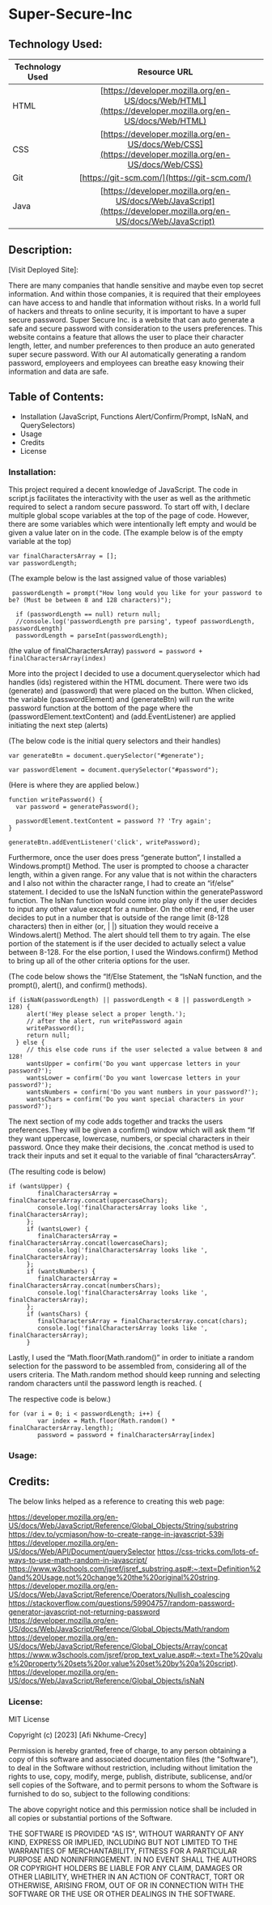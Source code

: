 # Super-Secure-Inc


## Technology Used:
| Technology Used         | Resource URL           | 
| ------------- |:-------------:| 
| HTML    | [https://developer.mozilla.org/en-US/docs/Web/HTML](https://developer.mozilla.org/en-US/docs/Web/HTML) | 
| CSS     | [https://developer.mozilla.org/en-US/docs/Web/CSS](https://developer.mozilla.org/en-US/docs/Web/CSS)      |   
| Git | [https://git-scm.com/](https://git-scm.com/)     | 
| Java | [https://developer.mozilla.org/en-US/docs/Web/JavaScript](https://developer.mozilla.org/en-US/docs/Web/JavaScript)      | 

## Description: 

[Visit Deployed Site]: 

There are many companies that handle sensitive and maybe even top secret information. And within those companies, it is required that their employees can have access to and handle that information without risks. In a world full of hackers and threats to online security, it is important to have a super secure password. Super Secure Inc. is a website that can auto generate a safe and secure password with consideration to the users preferences. This website contains a feature that allows the user to place their character length, letter, and number preferences to then produce an auto generated super secure password. With our AI automatically generating a random password, employeers and employees can breathe easy knowing their information and data are safe. 


## Table of Contents: 
* Installation (JavaScript, Functions Alert/Confirm/Prompt, IsNaN, and QuerySelectors)
* Usage
* Credits 
* License


### Installation: 
 This project required a decent knowledge of JavaScript. The code in script.js facilitates the interactivity with the user as well as the arithmetic required to select a random secure password. To start off with, I declare multiple global scope variables at the top of the page of code. However, there are some variables which were intentionally left empty and would be given a value later on in the code.
(The example below is of the empty variable at the top)
```
var finalCharactersArray = [];
var passwordLength;
```

(The example below is the last assigned value of those variables)
```
 passwordLength = prompt("How long would you like for your password to be? (Must be between 8 and 128 characters)");
 
  if (passwordLength == null) return null;
  //console.log('passwordLength pre parsing', typeof passwordLength, passwordLength)
  passwordLength = parseInt(passwordLength);
```
(the value of finalCharactersArray)
`
 password = password + finalCharactersArray(index)
`

More into the project I decided to use a document.queryselector which had handles (ids) registered within the HTML document. There were two ids (generate) and (password) that were placed on the button. When clicked, the variable (passwordElement)  and (generateBtn) will run the write password function at the bottom of the page where the (passwordElement.textContent) and (add.EventListener) are applied initiating the next step (alerts)


(The below code is the initial query selectors and their handles)
```
var generateBtn = document.querySelector("#generate");

var passwordElement = document.querySelector("#password");
```

(Here is where they are applied below.)
```
function writePassword() {
  var password = generatePassword();

  passwordElement.textContent = password ?? 'Try again';
}

generateBtn.addEventListener('click', writePassword);
```


Furthermore, once the user does press “generate button”, I installed a Windows.prompt() Method. The user is prompted to choose a character length, within a given range. For any value that is not within the characters and I also not within the character range, I had to create an “if/else” statement. I decided to use the IsNaN function within the generatePassword function. The IsNan function would come into play only if the user decides to input any other value except for a number. On the other end, if the user decides to put in a number that is outside of the range limit (8-128 characters) then in either (or, | |) situation they would receive a Windows.alert() Method. The alert should tell them to try again. The else portion of the statement is if the user decided to actually select a value between 8-128. For the else portion, I used the Windows.confirm() Method to bring up all of the other criteria options for the user. 

(The code below shows the “If/Else Statement, the “IsNaN function, and the prompt(), alert(), and confirm() methods). 
```
if (isNaN(passwordLength) || passwordLength < 8 || passwordLength > 128) {
     alert('Hey please select a proper length.');
     // after the alert, run writePassword again
     writePassword();
     return null;
  } else {
     // this else code runs if the user selected a value between 8 and 128!
     wantsUpper = confirm('Do you want uppercase letters in your password?');
     wantsLower = confirm('Do you want lowercase letters in your password?');
     wantsNumbers = confirm('Do you want numbers in your password?');
     wantsChars = confirm('Do you want special characters in your password?');
```


The next section of my code adds together and tracks the users preferences.They will be given a confirm() window which will ask them “If they want uppercase, lowercase, numbers, or special characters in their password. Once they make their decisions, the .concat method is used to track their inputs and set it equal to the variable of final “charactersArray”. 

(The resulting code is below)
```
if (wantsUpper) {
        finalCharactersArray = finalCharactersArray.concat(uppercaseChars);
        console.log('finalCharactersArray looks like ', finalCharactersArray);
     };
     if (wantsLower) {
        finalCharactersArray = finalCharactersArray.concat(lowercaseChars);
        console.log('finalCharactersArray looks like ', finalCharactersArray);
     };
     if (wantsNumbers) {
        finalCharactersArray = finalCharactersArray.concat(numbersChars);
        console.log('finalCharactersArray looks like ', finalCharactersArray);
     };
     if (wantsChars) {
        finalCharactersArray = finalCharactersArray.concat(chars);
        console.log('finalCharactersArray looks like ', finalCharactersArray);
     }
```


Lastly, I used the “Math.floor(Math.random()” in order to initiate a random selection for the password to be assembled from, considering all of the users criteria. The Math.random method should keep running and selecting random characters until the password length is reached. (

The respective code is below.) 
```
for (var i = 0; i < passwordLength; i++) {
        var index = Math.floor(Math.random() * finalCharactersArray.length);
        password = password + finalCharactersArray[index]
```

### Usage: 





## Credits:
The below links helped as a reference to creating this web page:

https://developer.mozilla.org/en-US/docs/Web/JavaScript/Reference/Global_Objects/String/substring
https://dev.to/ycmjason/how-to-create-range-in-javascript-539i
https://developer.mozilla.org/en-US/docs/Web/API/Document/querySelector
https://css-tricks.com/lots-of-ways-to-use-math-random-in-javascript/
https://www.w3schools.com/jsref/jsref_substring.asp#:~:text=Definition%20and%20Usage,not%20change%20the%20original%20string.
https://developer.mozilla.org/en-US/docs/Web/JavaScript/Reference/Operators/Nullish_coalescing
https://stackoverflow.com/questions/59904757/random-password-generator-javascript-not-returning-password
https://developer.mozilla.org/en-US/docs/Web/JavaScript/Reference/Global_Objects/Math/random
https://developer.mozilla.org/en-US/docs/Web/JavaScript/Reference/Global_Objects/Array/concat
https://www.w3schools.com/jsref/prop_text_value.asp#:~:text=The%20value%20property%20sets%20or,value%20set%20by%20a%20script). 
https://developer.mozilla.org/en-US/docs/Web/JavaScript/Reference/Global_Objects/isNaN


### License:
MIT License

Copyright (c) [2023] [Afi Nkhume-Crecy]

Permission is hereby granted, free of charge, to any person obtaining a copy
of this software and associated documentation files (the "Software"), to deal
in the Software without restriction, including without limitation the rights
to use, copy, modify, merge, publish, distribute, sublicense, and/or sell
copies of the Software, and to permit persons to whom the Software is
furnished to do so, subject to the following conditions:

The above copyright notice and this permission notice shall be included in all
copies or substantial portions of the Software.

THE SOFTWARE IS PROVIDED "AS IS", WITHOUT WARRANTY OF ANY KIND, EXPRESS OR
IMPLIED, INCLUDING BUT NOT LIMITED TO THE WARRANTIES OF MERCHANTABILITY,
FITNESS FOR A PARTICULAR PURPOSE AND NONINFRINGEMENT. IN NO EVENT SHALL THE
AUTHORS OR COPYRIGHT HOLDERS BE LIABLE FOR ANY CLAIM, DAMAGES OR OTHER
LIABILITY, WHETHER IN AN ACTION OF CONTRACT, TORT OR OTHERWISE, ARISING FROM,
OUT OF OR IN CONNECTION WITH THE SOFTWARE OR THE USE OR OTHER DEALINGS IN THE
SOFTWARE. 










